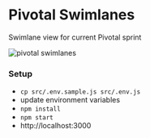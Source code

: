 Pivotal Swimlanes
=====================

Swimlane view for current Pivotal sprint

![pivotal swimlanes](http://oi58.tinypic.com/2h2p3rr.jpg)

### Setup
- `cp src/.env.sample.js src/.env.js`
- update environment variables
- `npm install`
- `npm start`
- http://localhost:3000
